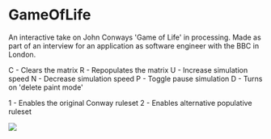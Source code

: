 # GameOfLife

An interactive take on John Conways 'Game of Life' in processing. Made as part of an interview for an application as software engineer with the BBC in London. 

C - Clears the matrix
R - Repopulates the matrix
U - Increase simulation speed
N - Decrease simulation speed
P - Toggle pause simulation
D - Turns on 'delete paint mode'

1 - Enables the original Conway ruleset
2 - Enables alternative populative ruleset

![](/demo.gif)
